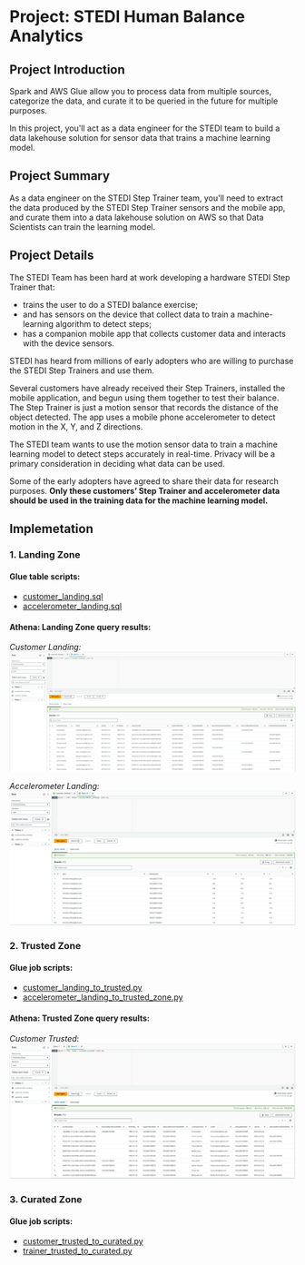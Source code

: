 # Project: STEDI Human Balance Analytics

## Project Introduction
Spark and AWS Glue allow you to process data from multiple sources, categorize the data, and curate it to be queried in the future for multiple purposes.

In this project, you'll act as a data engineer for the STEDI team to build a data lakehouse solution for sensor data that trains a machine learning model.

## Project Summary
As a data engineer on the STEDI Step Trainer team, you'll need to extract the data produced by the STEDI Step Trainer sensors and the mobile app, and curate them into a data lakehouse solution on AWS so that Data Scientists can train the learning model.

## Project Details
The STEDI Team has been hard at work developing a hardware STEDI Step Trainer that:
- trains the user to do a STEDI balance exercise;
- and has sensors on the device that collect data to train a machine-learning algorithm to detect steps;
- has a companion mobile app that collects customer data and interacts with the device sensors.

STEDI has heard from millions of early adopters who are willing to purchase the STEDI Step Trainers and use them.

Several customers have already received their Step Trainers, installed the mobile application, and begun using them together to test their balance. The Step Trainer is just a motion sensor that records the distance of the object detected. The app uses a mobile phone accelerometer to detect motion in the X, Y, and Z directions.

The STEDI team wants to use the motion sensor data to train a machine learning model to detect steps accurately in real-time. Privacy will be a primary consideration in deciding what data can be used.

Some of the early adopters have agreed to share their data for research purposes. **Only these customers’ Step Trainer and accelerometer data should be used in the training data for the machine learning model.**

## Implemetation
### 1. Landing Zone
#### Glue table scripts:
- [customer_landing.sql](./scripts/customer_landing.sql)
- [accelerometer_landing.sql](./scripts/accelerometer_landing.sql)

#### Athena: Landing Zone query results:
*Customer Landing:*
![Customer Landing](./images/customer_landing.png)

*Accelerometer Landing:*
![Accelerometer Landing](./images/accelerometer_landing.png)

### 2. Trusted Zone
#### Glue job scripts:
- [customer_landing_to_trusted.py](./scripts/customer_landing_to_trusted.py)
- [accelerometer_landing_to_trusted_zone.py](./scripts/accelerometer_landing_to_trusted_zone.py)

#### Athena: Trusted Zone query results:
*Customer Trusted*:
![Customer Trusted](./images/customer_trusted.png)

### 3. Curated Zone
#### Glue job scripts:
- [customer_trusted_to_curated.py](./scripts/customer_trusted_to_curated.py)
- [trainer_trusted_to_curated.py](./scripts/trainer_trusted_to_curated.py)
